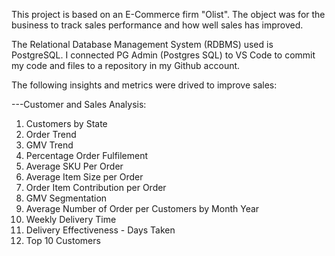 This project is based on an E-Commerce firm "Olist".
The object was for the business to track sales performance and how well sales has improved.

The Relational Database Management System (RDBMS) used is PostgreSQL.
I connected PG Admin (Postgres SQL) to VS Code to commit my code and files to a repository in my Github account.

The following insights and metrics were drived to improve sales:

---Customer and Sales Analysis:
1. Customers by State
2. Order Trend
3. GMV Trend
4. Percentage Order Fulfilement
5. Average SKU Per Order
6. Average Item Size per Order
7. Order Item Contribution per Order
8. GMV Segmentation
9. Average Number of Order per Customers by Month Year
10. Weekly Delivery Time
11. Delivery Effectiveness - Days Taken
12. Top 10 Customers